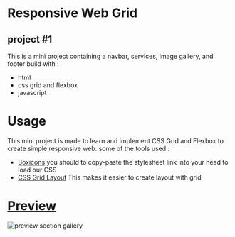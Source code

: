 # Responsive Web Grid
## project #1
This is a mini project containing a navbar, services, image gallery, and footer build with :
- html
- css grid and flexbox
- javascript

# Usage
This mini project is made to learn and implement CSS Grid and Flexbox to create simple responsive web. some of the tools used :
- [Boxicons](https://boxicons.com/) you should to copy-paste the stylesheet link into your head to load our CSS
- [CSS Grid Layout](https://developer.mozilla.org/en-US/docs/Web/CSS/CSS_grid_layout) This makes it easier to create layout with grid

# <a href="[http://google.com/](https://fauzanhaki.github.io/responsive-web-grid/)" target="_blank">Preview</a>
![preview section gallery](https://github.com/fauzanhaki/responsive-web-grid/assets/103600571/d3e55a60-d7b3-480e-96b2-a97031604c1a)
